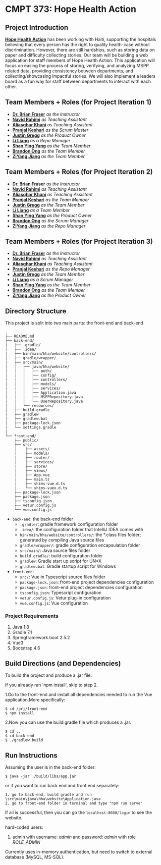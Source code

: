 # CMPT 373: Hope Health Action

## Project Introduction
**[Hope Health Action](https://www.hopehealthaction.org/)** has been working with Haiti, supporting the hospitals believing that every person has the right to quality health-case without discrimination. 
However, there are still hardships, such as storing data on paper and difficulty collecting stories. Our team will be building a web application for staff members of Hope Health Action.
This application will focus on easing the process of storing, verifying, and analyzing MSPP related data, providing consistency between departments, and collecting/showcasing impactful stories.
We will also implement a leaders board as a fun way for staff between departments to interact with each other.

## Team Members + Roles (for Project Iteration 1)
- **[Dr. Brian Fraser](mailto:bfraser@sfu.ca)** *as the Instructor*
- **[Navid Rahimi](mailto:navidr@sfu.ca)** *as Teaching Assistant*
- **[Aliasghar Khani](mailto:aka225@sfu.ca)** *as Teaching Assistant*
- **[Pranjal Keshari](mailto:pkeshari@sfu.ca)** *as the Scrum Master*
- **[Justin Gregg](mailto:jmgregg@sfu.ca)** *as the Product Owner*
- **[Li Liang](mailto:lianglil@sfu.ca)** *as a Repo Manager*
- **[Shan Ying Yang](mailto:syy7@sfu.ca)** *as the Team Member*
- **[Brandon Ong](mailto:bong@sfu.ca)** *as the Team Member*
- **[ZiYang Jiang](mailto:zyjiang@sfu.ca)** *as the Team Member*

## Team Members + Roles (for Project Iteration 2)
- **[Dr. Brian Fraser](mailto:bfraser@sfu.ca)** *as the Instructor*
- **[Navid Rahimi](mailto:navidr@sfu.ca)** *as Teaching Assistant*
- **[Aliasghar Khani](mailto:aka225@sfu.ca)** *as Teaching Assistant*
- **[Pranjal Keshari](mailto:pkeshari@sfu.ca)** *as the Team Member*
- **[Justin Gregg](mailto:jmgregg@sfu.ca)** *as the Team Member*
- **[Li Liang](mailto:lianglil@sfu.ca)** *as a Team Member*
- **[Shan Ying Yang](mailto:syy7@sfu.ca)** *as the Product Owner*
- **[Brandon Ong](mailto:bong@sfu.ca)** *as the Scrum Manager*
- **[ZiYang Jiang](mailto:zyjiang@sfu.ca)** *as the Repo Manager*

## Team Members + Roles (for Project Iteration 3)
- **[Dr. Brian Fraser](mailto:bfraser@sfu.ca)** *as the Instructor*
- **[Navid Rahimi](mailto:navidr@sfu.ca)** *as Teaching Assistant*
- **[Aliasghar Khani](mailto:aka225@sfu.ca)** *as Teaching Assistant*
- **[Pranjal Keshari](mailto:pkeshari@sfu.ca)** *as the Repo Manager*
- **[Justin Gregg](mailto:jmgregg@sfu.ca)** *as the Team Member*
- **[Li Liang](mailto:lianglil@sfu.ca)** *as a Scrum Manager*
- **[Shan Ying Yang](mailto:syy7@sfu.ca)** *as the Team Member*
- **[Brandon Ong](mailto:bong@sfu.ca)** *as the Team Member*
- **[ZiYang Jiang](mailto:zyjiang@sfu.ca)** *as the Product Owner*

## Directory Structure

This project is split into two main parts: the front-end and back-end.

```
.
├── README.md
├── back-end/
|   ├── .gradle/
|   ├── .idea/
|   ├── bin/main/hha/website/controllers/
|   ├── gradle/wrapper/
|   ├── src/main/
|   │   ├── java/hha/website/
|   |   |   ├── auth/
|   |   |   ├── config/
|   |   |   ├── controllers/
|   |   |   ├── models/
|   |   |   ├── services/
|   |   |   ├── Application.java
|   |   |   ├── MSPPRepository.java        
|   |   |   └── UserRepository.java
|   │   └── resources/
|   ├── build.gradle
|   ├── gradlew
|   ├── gradlew.bat
|   ├── package-lock.json
|   └── settings.gradle
|
└── front-end/
    ├── public/
    ├── src/
    |    ├── assets/
    |    ├── models/
    |    ├── router/
    |    ├── services/
    |    ├── store/
    |    ├── views/
    |    ├── App.vue
    |    ├── main.ts
    |    ├── shims-vue.d.ts
    |    └── shims-vuex.d.ts
    ├── package-lock.json
    ├── package.json
    ├── tsconfig.json
    ├── vetur.config.js
    └── vue.config.js
```

- `back-end`: the back-end folder
  - `.gradle/`: gradle framework configuration folder
  - `.idea/`: the configuration folder that IntelliJ IDEA comes with
  - `bin/main/hha/website/controllers/`: the *.class files folder; generated by compiling Java source files
  - `gradle/wrapper/`: gradle configuration encapsulation folder
  - `src/main/`: Java source files folder
  - `build.gradle/`: build configuration folder
  - `gradlew`: Gradle start up script for UN*X
  - `gradlew.bat`: Gradle startup script for Windows
- `front-end`: 
  - `src/`: Vue in Typescript source files folder
  - `package-lock.json`: front-end project dependencies configuration
  - `package.json`: front-end project dependencies configuration
  - `tsconfig.json`: Typescript configuration
  - `vetur.config.js`: Vetur plug-in configuration
  - `vue.config.js`: Vue configuration

### Project Requirements
  1. Java 1.8
  2. Gradle 7.1
  3. Springframework.boot 2.5.2
  4. Vue3
  5. Bootstrap 4.6
 
## Build Directions (and Dependencies)
To build the project and produce a .jar file:

If you already ran 'npm install', skip to step 2.

1.Go to the front-end and install all dependencies needed to run the Vue application.More specifically:

    $ cd /prj/front-end
    $ npm install

2.Now you can use the build.gradle file which produces a .jar.

    $ cd ..
    $ cd back-end
    $ ./gradlew build

## Run Instructions

Assuming the user is in the back-end folder:

    $ java -jar ./build/libs/app.jar

or if you want to run back end and front end separately:

    1. go to back-end, build gradle and run \src\main\java\hha\website\Application.java
    2. go to front-end folder in terminal and type "npm run serve"

If all is successful, then you can go the `localhost:8080/login` to see the website.

hard-coded users:

1. admin with username: *admin* and password: *admin* with role *ROLE_ADMIN*

Currently uses in-memory authentication, but need to switch to external database (MySQL, MS-SQL).


